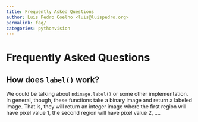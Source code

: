 ```yaml
---
title: Frequently Asked Questions
author: Luis Pedro Coelho <luis@luispedro.org>
permalink: faq/
categories: pythonvision
---
```


# Frequently Asked Questions

## How does `label()` work?

We could be talking about `ndimage.label()` or some other implementation. In
general, though, these functions take a binary image and return a labeled
image. That is, they will return an integer image where the first region will
have pixel value 1, the second region will have pixel value 2, ....

